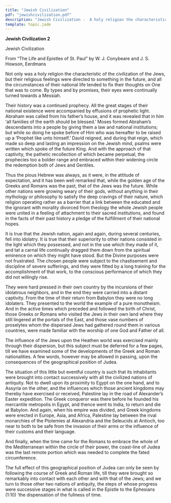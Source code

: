 ```yaml
---
title: "Jewish Civilization"
pdf: "jewishcivilization.pdf"
description: "Jewish Civilization -  A holy religion the characteristic of the civilization of the Jews, and their religious feelings were directed to something in the future. All the circumstances of their national life tended to fix their thoughts on One that was to come."
template: topic.jade
---
```



**Jewish Civilization 2**

Jewish Civilization  

From “The Life and Epistles of St. Paul” by W. J. Conybeare and J. S.
Howson, Eerdmans

Not only was a holy religion the characteristic of the civilization of
the Jews, but their religious feelings were directed to something in the
future, and all the circumstances of their national life tended to fix
their thoughts on One that was to come. By types and by promises, their
eyes were continually turned towards a Messiah.

Their history was a continued prophecy. All the great stages of their
national existence were accompanied by effusions of prophetic light.
Abraham was called from his father’s house, and it was revealed that in
him ‘all families of the earth should be blessed.’ Moses formed
Abraham’s descendants into a people by giving them a law and national
institutions; but while so doing he spoke before of Him who was
hereafter to be raised up a ‘Prophet like unto himself.’ David reigned,
and during that reign, which made so deep and lasting an impression on
the Jewish mind, psalms were written which spoke of the future King. And
with the approach of that captivity, the pathetic recollection of which
became perpetual, the prophecies too a bolder range and embraced within
their widening circle the redemption both of Jews and Gentiles.

Thus the pious Hebrew was always, as it were, in the attitude of
expectation, and it has been well remarked that, while the golden age of
the Greeks and Romans was the past, that of the Jews was the future.
While other nations were growing weary of their gods, without anything
in their mythology or philosophy to satisfy the deep cravings of their
nature, which religion operating rather as a barrier that a link between
the educated and the ignorant with morality divorced from theology the
whole Jewish people were united in a feeling of attachment to their
sacred institutions, and found in the facts of their past history a
pledge of the fulfillment of their national hopes.

It is true that the Jewish nation, again and again, during several
centuries, fell into idolatry. It is true that their superiority to
other nations consisted in the light which they possessed, and not in
the use which they made of it, and tat a carnal life continually dragged
them down from the spiritual eminence on which they might have stood.
But the Divine purposes were not frustrated. The chosen people were
subject to the chastisement and discipline of severe sufferings, and
they were fitted by a long training for the accomplishment of that work,
to the conscious performance of which they did not willingly rise.

They were hard pressed in their own country by the incursions of their
idolatrous neighbors, and in the end they were carried into a distant
captivity. From the time of their return from Babylon they were no long
idolaters. They presented to the world the example of a pure monotheism.
And in the active times which preceded and followed the birth of Christ,
those Greeks or Romans who visited the Jews in their own land where they
still lingered at the portals of the East, and those vase numbers of
proselytes whom the dispersed Jews had gathered round them in various
countries, were made familiar with the worship of one God and Father of
all.

The influence of the Jews upon the Heathen world was exercised mainly
through their dispersion, but this subject must be deferred for a few
pages, till we have examined some of the developments of the Greek and
Roman nationalities. A few words, however may be allowed in passing,
upon the consequences of the geographical position of Judea.

The situation of this little but eventful country is such that its
inhabitants were brought into contact successively with all the
civilized nations of antiquity. Not to dwell upon its proximity to Egypt
on the one hand, and to Assyria on the other, and the influences which
those ancient kingdoms may thereby have exercised or received, Palestine
lay in the road of Alexander’s Easter expedition. The Greek conqueror
was there before he founded his mercantile metropolis in Egypt, and
thence went to India, to return and die at Babylon. And again, when his
empire was divided, and Greek kingdoms were erected in Europe, Asia, and
Africa, Palestine lay between the rival monarchies of the Ptolemies at
Alexandria and the Seleucids at Antioch, too near to both to be safe
from the invasion of their arms or the influence of their customs and
their language.

And finally, when the time came for the Romans to embrace the whole of
the Mediterranean within the circle of their power, the coast-line of
Judea was the last remote portion which was needed to complete the fated
circumference.

The full effect of this geographical position of Judea can only be seen
by following the course of Greek and Roman life, till they were brought
so remarkably into contact with each other and with that of the Jews;
and we turn to those other two nations of antiquity, the steps of whose
progress were successive stages in what is called in the Epistle to the
Ephesians (1:10) ‘the dispensation of the fullness of time.

